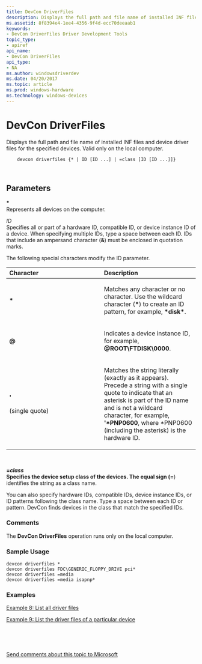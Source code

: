 ```yaml
---
title: DevCon DriverFiles
description: Displays the full path and file name of installed INF files and device driver files for the specified devices. Valid only on the local computer.
ms.assetid: 8f8394e4-1ee4-4356-9f4d-ecc70deeaab1
keywords:
- DevCon DriverFiles Driver Development Tools
topic_type:
- apiref
api_name:
- DevCon DriverFiles
api_type:
- NA
ms.author: windowsdriverdev
ms.date: 04/20/2017
ms.topic: article
ms.prod: windows-hardware
ms.technology: windows-devices
---
```


# DevCon DriverFiles


Displays the full path and file name of installed INF files and device driver files for the specified devices. Valid only on the local computer.

```
    devcon driverfiles {* | ID [ID ...] | =class [ID [ID ...]]} 

   
```

## <span id="ddk_devcon_driverfiles_tools"></span><span id="DDK_DEVCON_DRIVERFILES_TOOLS"></span>Parameters


<span id="______________"></span> **\***   
Represents all devices on the computer.

<span id="_______ID______"></span><span id="_______id______"></span> *ID*   
Specifies all or part of a hardware ID, compatible ID, or device instance ID of a device. When specifying multiple IDs, type a space between each ID. IDs that include an ampersand character (**&**) must be enclosed in quotation marks.

The following special characters modify the ID parameter.

<table>
<colgroup>
<col width="50%" />
<col width="50%" />
</colgroup>
<thead>
<tr class="header">
<th align="left">Character</th>
<th align="left">Description</th>
</tr>
</thead>
<tbody>
<tr class="odd">
<td align="left"><p><strong>*</strong></p></td>
<td align="left"><p>Matches any character or no character. Use the wildcard character (<strong>*</strong>) to create an ID pattern, for example, <strong>*disk*</strong>.</p></td>
</tr>
<tr class="even">
<td align="left"><p><strong>@</strong></p></td>
<td align="left"><p>Indicates a device instance ID, for example, <strong>@ROOT\FTDISK\0000</strong>.</p></td>
</tr>
<tr class="odd">
<td align="left"><p><strong>'</strong></p>
<p>(single quote)</p></td>
<td align="left"><p>Matches the string literally (exactly as it appears). Precede a string with a single quote to indicate that an asterisk is part of the ID name and is not a wildcard character, for example, <strong>'*PNP0600</strong>, where *PNP0600 (including the asterisk) is the hardware ID.</p></td>
</tr>
</tbody>
</table>

 

<span id="________class______"></span><span id="________CLASS______"></span> **=***class*   
Specifies the device setup class of the devices. The equal sign (**=**) identifies the string as a class name.

You can also specify hardware IDs, compatible IDs, device instance IDs, or ID patterns following the class name. Type a space between each ID or pattern. DevCon finds devices in the class that match the specified IDs.

### <span id="comments"></span><span id="COMMENTS"></span>Comments

The **DevCon DriverFiles** operation runs only on the local computer.

### <span id="sample_usage"></span><span id="SAMPLE_USAGE"></span>Sample Usage

```
devcon driverfiles *
devcon driverfiles FDC\GENERIC_FLOPPY_DRIVE pci*
devcon driverfiles =media
devcon driverfiles =media isapnp*
```

### <span id="examples"></span><span id="EXAMPLES"></span>Examples

[Example 8: List all driver files](devcon-examples.md#ddk_example_8_list_all_driver_files_tools)

[Example 9: List the driver files of a particular device](devcon-examples.md#ddk_example_9_list_the_driver_files_of_a_particular_device_tools)

 

 

[Send comments about this topic to Microsoft](mailto:wsddocfb@microsoft.com?subject=Documentation%20feedback%20[devtest\devtest]:%20DevCon%20DriverFiles%20%20RELEASE:%20%2811/17/2016%29&body=%0A%0APRIVACY%20STATEMENT%0A%0AWe%20use%20your%20feedback%20to%20improve%20the%20documentation.%20We%20don't%20use%20your%20email%20address%20for%20any%20other%20purpose,%20and%20we'll%20remove%20your%20email%20address%20from%20our%20system%20after%20the%20issue%20that%20you're%20reporting%20is%20fixed.%20While%20we're%20working%20to%20fix%20this%20issue,%20we%20might%20send%20you%20an%20email%20message%20to%20ask%20for%20more%20info.%20Later,%20we%20might%20also%20send%20you%20an%20email%20message%20to%20let%20you%20know%20that%20we've%20addressed%20your%20feedback.%0A%0AFor%20more%20info%20about%20Microsoft's%20privacy%20policy,%20see%20http://privacy.microsoft.com/default.aspx. "Send comments about this topic to Microsoft")




